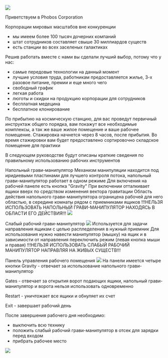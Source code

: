![](https://i.postimg.cc/wjQ84MRF/hhhhh2.png)

Приветствуем в Phobos Corporation

Корпорации мировых масштабов вне конкуренции

- мы имеем более 100 тысяч дочерних компаний
- штат сотрудников составляет свыше 30 миллиардов существ
- есть станции во всех заселеных галактиках

Решив работать вместе с нами вы сделали лучший выбор, потому что у нас:
- самые передовые технологии на данный момент
- лучшие условия труда, работникам предоставляется жилье, 3-х разовое питание, премии и еще много чего
- свободный график
- легкая работа
- люготы и скидки на продукцию корпорации для сотрудников
- бесплатная медецина
- бесплатное клонирование

По прибытию на космическую станцию, для вас проведут первичный инструктаж общего порядка, вам покажут все необходимые комплексы, а так же ваше жилое помещение и ваше рабочее помещение. Стажировка начнется через 8 часов, после прибытия.
Во время стажировки вам будет предоставлено сортировочно складское помещение для практики

В следующем руководстве будут описаны краткие сведения по правильному использованию рабочих инструментов

Напольный грави-манипулятор
Механизм манипуляции находится под иридиевыми пластинами для лучшего контроля потока, напольный грави-манипулятор работает в одном режиме
Для включения на рабочей панеле есть кнопка "Gravity"
При включении отталкивает ящики вверх по средством изменения вектора гравитации
Область действия напольного грави-манипулятора ограницена рабочей для него областью, в середине комнаты рядом с приемниками ящиков
!!!НЕЛЬЗЯ ИСПОЛЬЗОВАТЬ НАПОЛЬНЫЙ ГРАВИ-МАНИПУЛЯТОР НАХОДЯСЬ В ОБЛАСТИ ЕГО ДЕЙСТВИЯ!!!
![](https://i.postimg.cc/pd8HQCYh/image.png)

Слабый рабочий грави-манипулятор
![](https://i.postimg.cc/4yK6SY80/4-D4e-Kbt-ITC-zzgte-OYy-ZPg.png)
Используется для задачи направления ящикам с целью распледеления в нужный приемник
Для использования нужно навести манипулятор (мышку) на ящик и в зависимости от направления переключить режим (левая кнопка мыши и правая)
!!!НЕЛЬЗЯ ИСПОЛЬЗОВАТЬ СЛАБЫЙ РАБОЧИЙ МАНИПУЛЯТОР НАПРАВЛЯЯ НА ЖИВЫХ СУЩЕСТВ!!! 

Панель управления рабочего помещения
![](https://i.postimg.cc/k4k5cGLw/image.png)
На панели имеется четыре кнопки
Gravity - отвечает за использование напольного грави-манипулятор

Gates - отвечает за открытия ворот подающих ящики, напольный грави-манипулятор и ворота нельзя использовать одновременно

Restart - уничтожает все ящики и обнуляет их счет

Exit - завершает рабочий день


После завершения рабочего дня необходимо:
- выключить всю технику
- положить слабый рабочий грави-манипулятор в отсек для зарядки перед входом
- прибрать рабочее место
  
![](https://i.postimg.cc/wjQ84MRF/hhhhh2.png)
